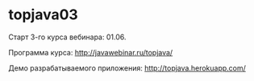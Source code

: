 # topjava03

Старт 3-го курса вебинара: 01.06.

Программа курса: http://javawebinar.ru/topjava/

Демо разрабатываемого приложения: http://topjava.herokuapp.com/
